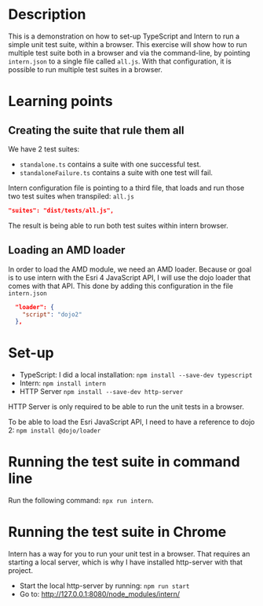 # Description

This is a demonstration on how to set-up TypeScript and Intern to run a simple unit test suite, within a browser. This exercise will show how to run multiple test suite both in a browser and via the command-line, by pointing `intern.json` to a single file called `all.js`. With that configuration, it is possible to run multiple test suites in a browser.

# Learning points

## Creating the suite that rule them all

We have 2 test suites:

- `standalone.ts` contains a suite with one successful test.
- `standaloneFailure.ts` contains a suite with one test will fail.

Intern configuration file is pointing to a third file, that loads and run those two test suites when transpiled: `all.js`

```json
"suites": "dist/tests/all.js",
```

The result is being able to run both test suites within intern browser.

## Loading an AMD loader

In order to load the AMD module, we need an AMD loader. Because or goal is to use intern with the Esri 4 JavaScript API, I will use the dojo loader that comes with that API. This done by adding this configuration in the file `intern.json`

```json
  "loader": {
    "script": "dojo2"
  },
```

# Set-up

- TypeScript: I did a local installation: `npm install --save-dev typescript`
- Intern: `npm install intern`
- HTTP Server `npm install --save-dev http-server`

HTTP Server is only required to be able to run the unit tests in a browser.

To be able to load the Esri JavaScript API, I need to have a reference to dojo 2: `npm install @dojo/loader`

# Running the test suite in command line

Run the following command: `npx run intern`.

# Running the test suite in Chrome

Intern has a way for you to run your unit test in a browser. That requires an starting a local server, which is why I have installed http-server with that project.

- Start the local http-server by running: `npm run start`
- Go to: http://127.0.0.1:8080/node_modules/intern/
